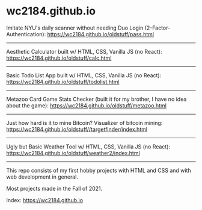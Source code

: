 # wc2184.github.io

Imitate NYU's daily scanner without needing Duo Login (2-Factor-Authentication):
https://wc2184.github.io/oldstuff/pass.html

---

Aesthetic Calculator built w/ HTML, CSS, Vanilla JS (no React):
https://wc2184.github.io/oldstuff/calc.html

---

Basic Todo List App built w/ HTML, CSS, Vanilla JS (no React):
https://wc2184.github.io/oldstuff/todolist.html

---

Metazoo Card Game Stats Checker (built it for my brother, I have no idea about the game):
https://wc2184.github.io/oldstuff/metazoo.html

---

Just how hard is it to mine Bitcoin? Visualizer of bitcoin mining:
https://wc2184.github.io/oldstuff//targetfinder/index.html

---

Ugly but Basic Weather Tool w/ HTML, CSS, Vanilla JS (no React):
https://wc2184.github.io/oldstuff/weather2/index.html

---

This repo consists of my first hobby projects with HTML and CSS and with web development in general. 

Most projects made in the Fall of 2021.

Index: https://wc2184.github.io

